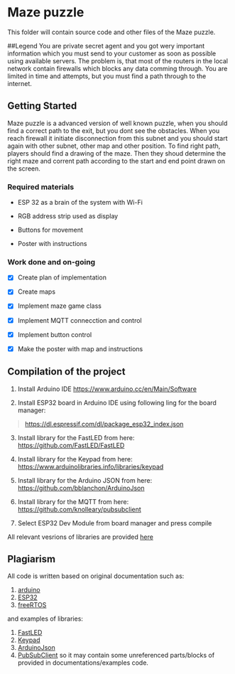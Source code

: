 
# Maze puzzle
This folder will contain source code and other files of the Maze puzzle. 

##Legend
You are private secret agent and you got wery important information which you must send to your customer as soon as possible using available servers. The problem is, that most of the routers in the local network contain firewalls which blocks any data comming through. You are limited in time and attempts, but you must find a path through to the internet.

## Getting Started
Maze puzzle is a advanced version of well known puzzle, when you should find a correct path to the exit, but you dont see the obstacles. When you reach firewall it initiate disconnection from this subnet and you should start again with other subnet, other map and other position.
To find right path, players should find a drawing of the maze. Then they shoud determine the right maze and corrent path according to the start and end point drawn on the screen.

### Required materials
* ESP 32 as a brain of the system with Wi-Fi
* RGB address strip used as display
* Buttons for movement

* Poster with instructions


### Work done and on-going
- [x] Create plan of implementation
- [x] Create maps
- [x] Implement maze game class
- [x] Implement MQTT connecction and control
- [x] Implement button control
- [x] Make the poster with map and instructions


## Compilation of the project

1. Install Arduino IDE
https://www.arduino.cc/en/Main/Software

2. Install ESP32 board in Arduino IDE using following ling for the board manager:
> https://dl.espressif.com/dl/package_esp32_index.json

3. Install library for the FastLED from here:
https://github.com/FastLED/FastLED

4. Install library for the Keypad from here:
https://www.arduinolibraries.info/libraries/keypad

5. Install library for the Arduino JSON from here:
https://github.com/bblanchon/ArduinoJson

6. Install library for the MQTT from here:
https://github.com/knolleary/pubsubclient

7. Select ESP32 Dev Module from board manager and press compile


All relevant vesrions of libraries are provided [here](https://github.com/ubilab-escape/ai-server/tree/master/Libraries)


## Plagiarism

All code is written based on original documentation such as:
1. [arduino](https://www.arduino.cc/en/main/docs)
2. [ESP32](https://docs.espressif.com/projects/esp-idf/en/latest/)
3. [freeRTOS](https://www.freertos.org/Documentation/RTOS_book.html)
 
and examples of libraries:

1. [FastLED](https://github.com/FastLED/FastLED)
2. [Keypad](https://www.arduinolibraries.info/libraries/keypad)
3. [ArduinoJson](https://github.com/bblanchon/ArduinoJson)
4. [PubSubClient](https://github.com/knolleary/pubsubclient)
so it may contain some unreferenced parts/blocks of provided in documentations/examples code.


